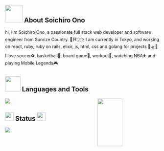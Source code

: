 ##  <img src="https://user-images.githubusercontent.com/49465310/124341427-3e168380-dbf7-11eb-960b-77cbd22b499c.gif" width="57" height="57"> About Soichiro Ono

hi, I'm Soichiro Ono, a passionate full stack web developer and software engineer from Sunrize Country. 🌅⛩🇯🇵 
I am currently in Tokyo, and working on react, ruby, ruby on rails, elixir, js, html, css and golang for projects 🚁🛸🚀
I love soccer⚽, basketball🏀, board game🎲, workout💪, watching NBA⛹ and playing Mobile Legends🎮

## <img src="https://github.com/Sowiriro/Sowiriro/assets/49465310/9f5c1da9-7d44-4519-83d1-a26f37bae9ce" width="50" height="50"> Languages and Tools

<img align="right" src="https://github.com/Sowiriro/Sowiriro/assets/49465310/a674cca0-8045-4ea2-b71c-f91fced9971a" width="40%" height="20%" />

<img src="https://skillicons.dev/icons?i=react,js,html,css,elixir,figma,github,mysql,postman,ruby,go,vim,vscode,xd,pr,ps,au,bash,nuxtjs,discord,docker,flask,git,gcp,gradle,idea,jquery,jest,linux,lua,md,materialui,netlify,py,rails,stackoverflow,svg,tailwind,webpack&perline=8"/>

## <img src="https://github.com/Sowiriro/Sowiriro/assets/49465310/e50f3fe5-d9f4-4e62-a6ca-fdc88d88028d" width="28" height="28"> Status <img src="https://github.com/Sowiriro/Sowiriro/assets/49465310/57a7fcad-53cf-4a7c-aefb-7fcda2f6b20e" width="28" height="28">

<picture>
  <img src="https://github-readme-stats.vercel.app/api?username=sowiriro&show_icons=true&bg_color=232B41&title_color=ffffff&rank_icon=github&icon_color=E8556D&text_color=F3C06A&ring_color=ffffff&custom_title=sowiriro_status"/>
</picture>


<!--
**Sowiriro/Sowiriro** is a ✨ _special_ ✨ repository because its `README.md` (this file) appears on your GitHub profile.

Here are some ideas to get you started:

- 🔭 I’m currently working on ...
- 🌱 I’m currently learning ...
- 👯 I’m looking to collaborate on ...
- 🤔 I’m looking for help with ...
- 💬 Ask me about ...
- 📫 How to reach me: ...
- 😄 Pronouns: ...
- ⚡ Fun fact: ...
-->
